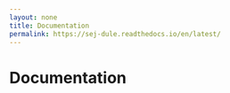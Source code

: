 ```yaml
---
layout: none
title: Documentation
permalink: https://sej-dule.readthedocs.io/en/latest/
---
```


# Documentation
